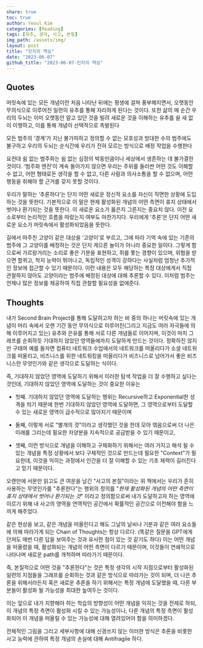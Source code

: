 ```yaml
---  
share: true  
toc: true  
author: Yeoul Kim  
categories: [Reading]  
tags: [유추, 생각, 사고, 본질]  
img_path: /assets/img/  
layout: post  
title: "인지의 핵심"  
date: "2023-06-07"  
github_title: "2023-06-07-인지의 핵심"  
---  
```

  
## Quotes  
  
머릿속에 있는 모든 개념이란 처음 나타난 뒤에는 평생에 걸쳐 풍부해지면서, 오랫동안 무의식으로 이루어진 일련의 유추를 통해 자리하게 된다는 것이다. 또한 삶의 매 순간 우리의 두뇌는 이미 오랫동안 알고 있던 것을 빌려 새로운 것을 이해하는 유추를 쉴 새 없이 이행하고, 이를 통해 개념이 선택적으로 촉발된다    
    
모든 범주의 ‘경계’가 지닌 불가피하고 정의할 수 없는 모호성과 방대한 수의 범주에도 불구하고 우리의 두뇌는 순식간에 우리가 전혀 모르는 방식으로 배정 작업을 수행한다    
    
요컨대 쉼 없는 범주화는 쉼 없는 심장의 박동만큼이나 세상에서 생존하는 데 불가결한 것이다. ‘범주화 엔진’이 계속 돌아가지 않으면 우리는 주위를 둘러싼 어떤 것도 이해할 수 없고, 어떤 형태로든 생각을 할 수 없고, 다른 사람과 의사소통을 할 수 없으며, 어떤 행동을 취해야 할 근거를 갖지 못할 것이다.    
    
우리가 말하는 ‘추론하다’는 단지 어떤 새로운 정신적 요소를 자신이 직면한 상황에 도입하는 것을 뜻한다. 기본적으로 이 말은 현재 활성화된 개념의 어떤 측면이 휴지 상태에서 벗어나 환기되는 것을 뜻한다. 이 새로운 요소가 옳은지 그른지는 중요치 않다. 이전 요소로부터 논리적인 흐름을 따랐는지 여부도 마찬가지다. 우리에게 ‘추론’은 단지 어떤 새로운 요소가 머릿속에서 활성화되었음을 뜻한다.    
    
길에서 마주친 고양이 같은 대상을 ‘고양이’로 부르고, 그에 따라 기억 속에 있는 기존의 범주에 그 고양이를 배정하는 것은 단지 게으른 놀이가 아니라 중요한 일이다. 그렇게 함으로써 가르랑거리는 소리로 좋은 기분을 표현하고, 쥐를 쫓는 경향이 있으며, 위협을 받으면 할퀴고, 착지 능력이 뛰어나고, 독립적인 성격이 강하다는 사실처럼 엄청난 추가적인 정보에 접근할 수 있기 때문이다. 이런 내용은 모두 해당하는 특정 대상에게서 직접 관찰하지 않아도 고양이라는 범주에 배정된 대상에 대해 추론할 수 있다. 이처럼 범주는 언제나 많은 정보를 제공하여 직접 관찰할 필요성을 없애준다.  
  
  
## Thoughts  
  
  
내가 Second Brain Project를 통해 도달하고자 하는 바 중의 하나는 머릿속에 있는 개념이 머리 속에서 오랜 기간 동안 무의식으로 이루어진(그리고 지금도 여러 자극들에 의해 이루어지고 있는) 유추와 은유를 통해 서로 다른 개념들로 이어지며, 이것이 마치 그래프를 순회하듯 기대하지 않았던 영역들에까지 도달하게 만드는 것이다. 정확하진 않지만 구태여 예를 들자면 컴퓨터 네트워크 수업에서의 네트워크를 떠올리다가 소셜 네트워크를 떠올리고, 비즈니스를 위한 네트워킹을 떠올리다가 비즈니스로 넘어가서 좋은 비즈니스란 무엇인가와 같은 생각으로 도달하는 식이다.  
  
즉, 기대하지 않았던 영역에 도달하기 위해서 이러한 탐색 작업을 더 잘 수행하고 싶다는 것인데, 기대하지 않았던 영역에 도달하는 것이 중요한 이유는  
  
- 첫째. 기대하지 않았던 영역에 도달하는 행위는 Recursive하고 Exponential한 성격을 띄기 때문에 한번 기대하지 않았던 영역에 도달하면, 그 영역으로부터 도달할 수 있는 새로운 영역이 급수적으로 많아지기 때문이며  
  
- 둘째, 이렇게 서로 "별개의 것"이라고 생각했던 것을 한데 모아 엮음으로써 더 나은 미래를 그리는데 필요한 자양분을 지속적으로 공급받을 수 있기 때문이고,  
  
- 셋째, 이런 방식으로 개념을 이해하고 구체화하기 위해서는 여러 가지고 해석 될 수 있는 개념을 특정 상황에서 보다 구체적인 것으로 만드는데 필요한 "Context"가 필요한데, 이것을 익히는 과정에서 인간을 더 잘 이해할 수 있는 기초 체력이 길러진다고 믿기 때문이다.  
  
  
오랜만에 서문만 읽고도 큰 여운을 남긴 "사고의 본질"이라는 위 책에서는 우리가 흔히 사용하는 무엇인가를 "추론한다"는 행위의 정의를 "*현재 활성화된 개념의 어떤 측면이 휴지 상태에서 벗어나 환기되는 것*" 이라고 정의함으로써 내가 도달하고자 하는 영역에 이르기 위해 내 사고의 영역을 연역적인 공간에서 확률적인 공간으로 이전해야 함을 느끼게 해주었다.    
  
같은 현상을 보고, 같은 개념을 떠올린다고 해도 그날의 날씨나 기분과 같은 여러 요소들에 의해 따라가게 되는 Chain of Thoughts는 항상 다르다. (똑같은 질문을 GPT에게 던져도 매번 다른 답을 보여주는 것과 유사한 점이 있는 것 같기도 하다) 이는 어떤 개념을 떠올렸을 때, 활성화되는 개념의 어떤 측면이 다르기 때문이며, 이것들이 연쇄적으로 나타나며 새로운 path를 개척하며 따라가기 때문이다.    
  
즉, 본질적으로 어떤 것을 "추론한다"는 것은 특정 생각의 시작 지점으로부터 활성화된 일련의 지점들을 그래프를 순회하는 것과 같은 방식으로 따라가는 것이 되며, 더 나은 추론을 위해서라든지 혹은 새로운 추론을 하기 위해서는 특정 개념에 도달했을 때, 다른 부분들이 활성화 될 가능성을 최대한 높여두는 것이다.    
  
이는 앞으로 내가 지향해야 하는 학습의 방향성이 어떤 개념을 익히는 것을 전제로 하되, 이 개념의 특정 측면이 활성화 시킬 수 있는 가능성이나, 다른 개념의 특정 측면이 활성화되어 이 개념을 떠올릴 수 있는 가능성에 대해 열려있어야 함을 의미하겠다.    
  
전체적인 그림을 그리고 세부사항에 대해 신경쓰지 않는 이러한 방식은 추론을 비롯한 사고 능력에 관하여 특정 개념의 손실에 대해 Antifragile 하다.  
